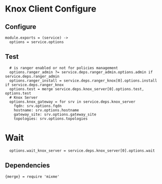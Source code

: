 
# Knox Client Configure


## Configure

    module.exports = (service) ->
      options = service.options

## Test

      # is ranger enabled or not for policies management
      options.ranger_admin ?= service.deps.ranger_admin.options.admin if service.deps.ranger_admin
      options.ranger_install = service.deps.ranger_knox[0].options.install if service.deps.ranger_knox
      options.test = merge service.deps.knox_server[0].options.test, options.test
      # Knox Server
      options.knox_gateway = for srv in service.deps.knox_server
        fqdn: srv.options.fqdn
        hostname: srv.options.hostname
        gateway_site: srv.options.gateway_site
        topologies: srv.options.topologies
          
# Wait

      options.wait_knox_server = service.deps.knox_server[0].options.wait

## Dependencies

    {merge} = require 'mixme'
